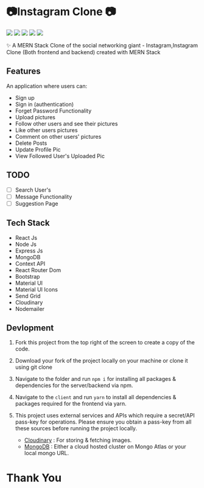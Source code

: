 #  📷Instagram Clone 📷

<p>
<img src="https://img.shields.io/badge/Frontend-ReactJS-blue?logo=react">
<img src="https://img.shields.io/badge/Backend-NodeJS-green?logo=node.js">
<img src="https://img.shields.io/badge/DataBase-MongoDB-lightgreen?logo=mongoDB">
<img src="https://img.shields.io/badge/Backend-ExpressJS-yellow?logo=express.js">
<img src="https://img.shields.io/badge/State--Manager-Context API-purple?logo=redux">
</p>


✨ A MERN Stack Clone of the social networking giant - Instagram,Instagram Clone (Both frontend and backend) created with MERN Stack

## Features
An application where users can:

- Sign up
- Sign in (authentication)
- Forget Password Functionality
- Upload pictures
- Follow other users and see their pictures
- Like other users pictures
- Comment on other users' pictures
- Delete Posts
- Update Profile Pic
- View Followed User's Uploaded Pic


## TODO
- [ ] Search User's
- [ ] Message Functionality
- [ ] Suggestion Page
## Tech Stack

- React Js
- Node Js
- Express Js
- MongoDB
- Context API
- React Router Dom
- Bootstrap
- Material UI
- Material UI Icons
- Send Grid
- Cloudinary
- Nodemailer


## Devlopment


1. Fork this project from the top right of the screen to create a copy of the code.
2. Download your fork of the project locally on your machine or clone it using git clone 


3. Navigate to the folder and run `npm i` for installing all packages & dependencies for the server/backend via npm.
4. Navigate to the `client` and run `yarn` to install all dependencies & packages required for the frontend via yarn.

5. This project uses external services and APIs which require a secret/API pass-key for operations. Please ensure you obtain a pass-key from all these sources before running the project locally.
   - [Cloudinary](https://cloudinary.com/users/register/free) : For storing & fetching images.
   - [MongoDB](https://www.mongodb.com/cloud/atlas) : Either a cloud hosted cluster on Mongo Atlas or your local mongo URL.
   
   
   
   
   
 # Thank You

